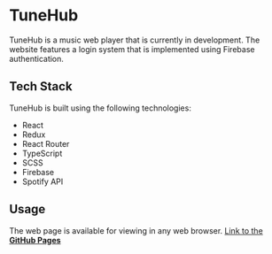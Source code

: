 # TuneHub

TuneHub is a music web player that is currently in development. The website features a login system that is implemented using Firebase authentication.

## Tech Stack

TuneHub is built using the following technologies:

* React
* Redux
* React Router
* TypeScript
* SCSS
* Firebase
* Spotify API

## Usage

The web page is available for viewing in any web browser.
[Link to the **GitHub Pages**](https://bababum95.github.io/tunehub/) 